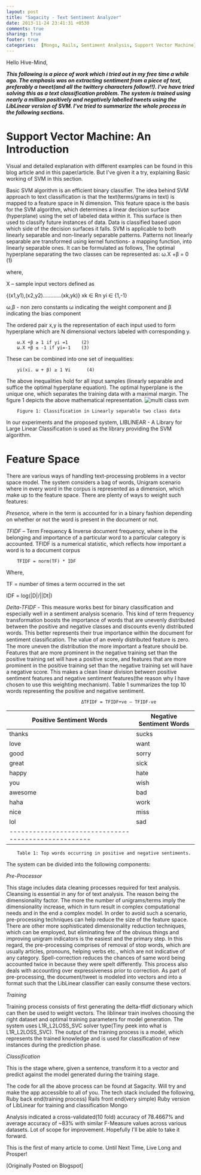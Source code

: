 ```yaml
---
layout: post
title: "Sagacity - Text Sentiment Analyzer"
date: 2013-11-24 23:41:31 +0530
comments: true
sharing: true
footer: true
categories:  [Mongo, Rails, Sentiment Analysis, Support Vector Machine]
---
```


Hello Hive-Mind,

***This following is a piece of work which i tried out in my free time a while ago.
The emphasis was on extracting sentiment from a piece of text, preferably a tweet(and all the twittery characters follow!!). I've have tried solving this as a text classification problem. The system is trained using nearly a million positively and negatively labelled tweets using the LibLinear version of SVM. I've tried to summarize the whole process in the following sections.***

<!--more-->

**Support Vector Machine: An Introduction**
===========================================

Visual and detailed explanation with different examples can be found in this blog article and in this paper/article. But I've given it a try, explaining Basic working of SVM in this section.

Basic SVM algorithm is an efficient binary classifier. The idea behind SVM approach to text classification is that the text(terms/grams in text) is mapped to a feature space in N dimension. This feature space is the basis for the SVM algorithm, which determines a linear decision surface (hyperplane) using the set of labeled data within it. This surface is then used to classify future instances of data. Data is classified based upon which side of the decision surfaces it falls. SVM is applicable to both linearly separable and non-linearly separable patterns. Patterns not linearly separable are transformed using kernel functions- a mapping function, into linearly separable ones. It can be formulated as follows,
The optimal hyperplane separating the two classes can be represented as:
        ω.X +β = 0     (1)

where,

X – sample input vectors defined as

{(x1,y1),(x2,y2)............(xk,yk)} xk ∈ Rn yi ∈ {1,-1}

ω,β - non zero constants ω indicating the weight component and β indicating the bias component


The ordered pair x,y is the representation of each input used to form hyperplane which are N dimensional vectors labeled with corresponding y.

        ω.X +β ≥ 1 if yi =1     (2)
        ω.X +β ≤ -1 if yi=-1    (3)

These can be combined into one set of inequalities:

        yi(xi. ω + β) ≥ 1 ∀i      (4)

The above inequalities hold for all input samples (linearly separable and suffice the optimal hyperplane equation). The optimal hyperplane is the unique one, which separates the training data with a maximal margin. The figure 1 depicts the above mathematical representation.
![multi class svm](http://www.jvrb.org/past-issues/3.2006/760/svm1.jpg "SVM and Hyperplanes")

        Figure 1: Classification in Linearly separable two class data

In our experiments and the proposed system, LIBLINEAR - A Library for Large Linear Classification is used as the library providing the SVM algorithm.

**Feature Space**
=================

There are various ways of handling text-processing problems in a vector space model. The system considers a bag of words, Unigram scenario where in every word in the corpus is represented as a dimension, which make up to the feature space. There are plenty of ways to weight such features:

*Presence*, where in the term is accounted for in a binary fashion depending on whether or not the word is present in the document or not.

*TFIDF* – Term Frequency & Inverse document frequency, where in the belonging and importance of a particular word to a particular category is accounted. TFIDF is a numerical statistic, which reflects how important a word is to a document corpus

        TFIDF = norm(TF) * IDF

Where,

TF = number of times a term occurred in the set

IDF = log(|D|/||Dt|)

*Delta-TFIDF* - This measure works best for binary classification and especially well in a sentiment analysis scenario. This kind of term frequency transformation boosts the importance of words that are unevenly distributed between the positive and negative classes and discounts evenly distributed words. This better represents their true importance within the document for sentiment classiﬁcation. The value of an evenly distributed feature is zero. The more uneven the distribution the more important a feature should be. Features that are more prominent in the negative training set than the positive training set will have a positive score, and features that are more prominent in the positive training set than the negative training set will have a negative score. This makes a clean linear division between positive sentiment features and negative sentiment features(the reason why I have chosen to use this weighting mechanism).
Table 1 summarizes the top 10 words representing the positive and negative sentiment.

                                ΔTFIDF = TFIDF+ve – TFIDF-ve

|Positive Sentiment Words  |Negative Sentiment Words 
|--------------------------|-------------------------
|thanks                    |sucks                    
|love                      |want                     
|good                      |sorry                    
|great                     |sick                     
|happy                     |hate                     
|you                       |wish                     
|awesome                   |bad                      
|haha                      |work                     
|nice                      |miss                     
|lol                       |sad                      
|----------------------------------------------------
	

        Table 1: Top words occurring in positive and negative sentiments.

The system can be divided into the following components:

*Pre-Processor*

This stage includes data cleaning processes required for text analysis. Cleansing is essential in any for of text analysis. The reason being the dimensionality factor. The more the number of unigrams/terms imply the dimensionality increase, which in turn result in complex computational needs and in the end a complex model. In order to avoid such a scenario, pre-processing techniques can help reduce the size of the feature space. There are other more sophisticated dimensionality reduction techniques, which can be employed, but eliminating few of the obvious things and improving unigram indicators is the easiest and the primary step. In this regard, the pre-processing comprises of removal of stop words, which are usually articles, pronouns, helping verbs etc., which are not indicative of any category. Spell-correction reduces the chances of same word being accounted twice in because they were spelt differently. This process also deals with accounting over expressiveness prior to correction. As part of pre-processing, the document/tweet is modeled into vectors and into a format such that the LibLinear classifier can easily consume these vectors.

*Training*

Training process consists of first generating the delta-tfidf dictionary which can then be used to weight vectors. The liblinear train involves choosing the right dataset and optimal training parameters for model generation. The system uses L1R_L2LOSS_SVC solver type(Tiny peek into what is L1R_L2LOSS_SVC). The output of the training process is a model, which represents the trained knowledge and is used for classification of new instances during the prediction phase.

*Classification* 

This is the stage where, given a sentence, transform it to a vector and predict against the model generated during the training stage.


The code for all the above process can be found at Sagacity. Will try and make the app accessible to all of you. The tech stack included the following,
Ruby back end(training process)
Rails front end(very simple)
Ruby version of LibLinear for training and classification
Mongo

Analysis indicated a cross-validated(10 fold) accuracy of 78.4667% and average accuracy of ~83% with similar F-Measure values across various datasets. Lot of scope for improvement. Hopefully I'll be able to take it forward.

This is the first of many article to come. Until Next Time, Live Long and Prosper!


[Originally Posted on Blogspot]
